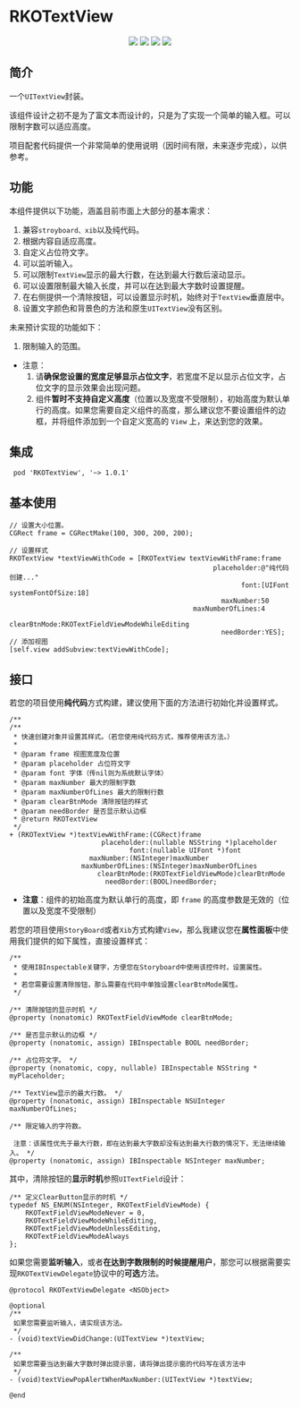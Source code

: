 # RKOTextView

<p align="center">
<a href=""><img src="https://img.shields.io/badge/pod-v1.0.1-brightgreen.svg"></a>
<a href=""><img src="https://img.shields.io/badge/ObjectiveC-compatible-orange.svg"></a>
<a href=""><img src="https://img.shields.io/badge/platform-iOS%207.0%2B-ff69b5152950834.svg"></a>
<a href="https://github.com/rakuyoMo/RKOTools/blob/master/LICENSE"><img src="https://img.shields.io/badge/license-MIT-green.svg?style=flat"></a>
</p>

## 简介

一个`UITextView`封装。

该组件设计之初不是为了富文本而设计的，只是为了实现一个简单的输入框。可以限制字数可以适应高度。

项目配套代码提供一个非常简单的使用说明（因时间有限，未来逐步完成），以供参考。

## 功能

本组件提供以下功能，涵盖目前市面上大部分的基本需求：
 1. 兼容`stroyboard、xib`以及纯代码。
 2. 根据内容自适应高度。
 3. 自定义占位符文字。
 4. 可以监听输入。
 5. 可以限制`TextView`显示的最大行数，在达到最大行数后滚动显示。
 6. 可以设置限制最大输入长度，并可以在达到最大字数时设置提醒。
 7. 在右侧提供一个清除按钮，可以设置显示时机，始终对于`TextView`垂直居中。
 8. 设置文字颜色和背景色的方法和原生`UITextView`没有区别。

未来预计实现的功能如下：
1. 限制输入的范围。

- 注意：
    1. 请**确保您设置的宽度足够显示占位文字**，若宽度不足以显示占位文字，占位文字的显示效果会出现问题。
    2. 组件**暂时不支持自定义高度**（位置以及宽度不受限制），初始高度为默认单行的高度。如果您需要自定义组件的高度，那么建议您不要设置组件的边框，并将组件添加到一个自定义宽高的 `View` 上，来达到您的效果。

## 集成

```shell
 pod 'RKOTextView', '~> 1.0.1'
```

## 基本使用

```objc
// 设置大小位置。
CGRect frame = CGRectMake(100, 300, 200, 200);
    
// 设置样式
RKOTextView *textViewWithCode = [RKOTextView textViewWithFrame:frame
                                                   placeholder:@"纯代码创建..."
                                                          font:[UIFont systemFontOfSize:18]
                                                     maxNumber:50
                                              maxNumberOfLines:4
                                                  clearBtnMode:RKOTextFieldViewModeWhileEditing
                                                     needBorder:YES];
// 添加视图
[self.view addSubview:textViewWithCode];
```

## 接口

若您的项目使用**纯代码**方式构建，建议使用下面的方法进行初始化并设置样式。

```objc
/**
/**
 * 快速创建对象并设置其样式。（若您使用纯代码方式，推荐使用该方法。）
 *
 * @param frame 视图宽度及位置
 * @param placeholder 占位符文字
 * @param font 字体（传nil则为系统默认字体）
 * @param maxNumber 最大的限制字数
 * @param maxNumberOfLines 最大的限制行数
 * @param clearBtnMode 清除按钮的样式
 * @param needBorder 是否显示默认边框
 * @return RKOTextView
 */
+ (RKOTextView *)textViewWithFrame:(CGRect)frame
                       placeholder:(nullable NSString *)placeholder
                              font:(nullable UIFont *)font
                    maxNumber:(NSInteger)maxNumber
                  maxNumberOfLines:(NSInteger)maxNumberOfLines
                      clearBtnMode:(RKOTextFieldViewMode)clearBtnMode
                        needBorder:(BOOL)needBorder;
```

- **注意**：组件的初始高度为默认单行的高度，即 `frame` 的高度参数是无效的（位置以及宽度不受限制）

若您的项目使用`StoryBoard`或者`Xib`方式构建`View`，那么我建议您在**属性面板**中使用我们提供的如下属性，直接设置样式：

```objc
/**
 * 使用IBInspectable关键字，方便您在Storyboard中使用该控件时，设置属性。
 *
 * 若您需要设置清除按钮，那么需要在代码中单独设置clearBtnMode属性。
 */

/** 清除按钮的显示时机 */
@property (nonatomic) RKOTextFieldViewMode clearBtnMode;

/** 是否显示默认的边框 */
@property (nonatomic, assign) IBInspectable BOOL needBorder;

/** 占位符文字。 */
@property (nonatomic, copy, nullable) IBInspectable NSString * myPlaceholder;

/** TextView显示的最大行数。 */
@property (nonatomic, assign) IBInspectable NSUInteger maxNumberOfLines;

/** 限定输入的字符数。
 
 注意：该属性优先于最大行数，即在达到最大字数却没有达到最大行数的情况下，无法继续输入。 */
@property (nonatomic, assign) IBInspectable NSInteger maxNumber;
```

其中，清除按钮的**显示时机**参照`UITextField`设计：

```objc
/** 定义ClearButton显示的时机 */
typedef NS_ENUM(NSInteger, RKOTextFieldViewMode) {
    RKOTextFieldViewModeNever = 0,
    RKOTextFieldViewModeWhileEditing,
    RKOTextFieldViewModeUnlessEditing,
    RKOTextFieldViewModeAlways
};
```

如果您需要**监听输入**，或者**在达到字数限制的时候提醒用户**，那您可以根据需要实现`RKOTextViewDelegate`协议中的**可选**方法。

```objc
@protocol RKOTextViewDelegate <NSObject>

@optional
/**
 如果您需要监听输入，请实现该方法。
 */
- (void)textViewDidChange:(UITextView *)textView;

/**
 如果您需要当达到最大字数时弹出提示窗，请将弹出提示窗的代码写在该方法中
 */
- (void)textViewPopAlertWhenMaxNumber:(UITextView *)textView;

@end
```